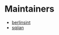 # Maintainers


- [berlinsint](https://github.com/berlinsaint)
- [sqjian](https://github.com/sqjian)
